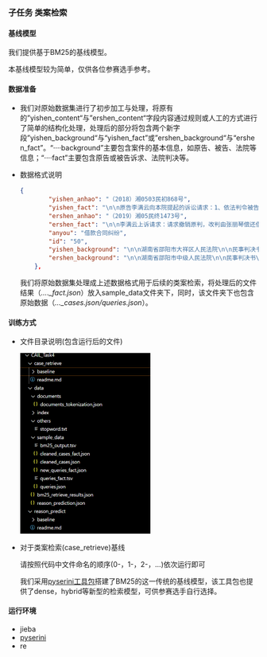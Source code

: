 ### 子任务 类案检索

#### **基线模型**

我们提供基于BM25的基线模型。

本基线模型较为简单，仅供各位参赛选手参考。

#### 数据准备

- 我们对原始数据集进行了初步加工与处理，将原有的”yishen_content“与”ershen_content“字段内容通过规则或人工的方式进行了简单的结构化处理，处理后的部分将包含两个新字段”yishen_background“与“yishen_fact”或”ershen_background“与“ershen_fact”。“····background”主要包含案件的基本信息，如原告、被告、法院等信息；“····fact”主要包含原告或被告诉求、法院判决等。

- 数据格式说明

  ```json
  {
          "yishen_anhao": "（2018）湘0503民初868号",
          "yishen_fact": "\n\n原告李满云向本院提起的诉讼请求：1、依法判令被告立即偿还原告借款55000元；2、本案诉讼费用由被告承担。事实与理由：原、被告系同村人，2013年5月王跃林与被告丈夫阮初平合作以廉租房的名义征用原告的土地，原告不同意土地被征用就一直没去村委拿这笔土地征用款，土地征用款共计115000元。2016年7月25日，原告由于没钱帮妻子买养老保险，遂到村委去拿这笔征地款，但村里告知该款已在3年前被王跃林私自拿走，原告去工地谈判，被告张丽琴出面解决这件事。2016年7月26日，被告以2分息算3年利息钱给原告共计70000元，征地款及利息共计185000元，被告由于没有钱给原告，写了一张55000元的借据，并承诺两个月偿还余款，130000元一次性打到原告银行卡上，但被告实际才支付115000元，后经原告多次催款未果，特提起诉讼，恳请依法支持原告的诉求。......",
          "ershen_anhao": "（2019）湘05民终1473号",
          "ershen_fact": "\n\n李满云上诉请求：请求撤销原判，改判由张丽琴偿还借款55000元，并承担自2016年9月27日起的逾期利息。事实和理由：1、本案的基础法律关系是土地征用补偿款纠纷，因为李满云与当时的村主任阮初平有私人建房口头协议，所以一直未领取土地款，张丽琴既是景秀时代廉租房项目部的财务人员，又是阮初平的妻子，才出面协调解决矛盾，不是因阻工被迫出具借据；2、张丽琴在书写借条前电话与黄跃林和阮初平协商，张丽琴是作为债务加入人身份进入了双方的结算；3、李满云的征地补偿款115000元和30个月利息（按月利率2%计息为70000元），经过协商只同意帮黄跃林支付利息55000元，该借条是债移转，是李满云与张丽琴真实意思表示，合法有效。......\n\n",
          "anyou": "借款合同纠纷",
          "id": "50",
          "yishen_background": "\n\n湖南省邵阳市大祥区人民法院\n\n民事判决书\n\n（2018）湘0503民初868号\n\n原告李满云，男，汉族，1963年3月3日出生，住邵阳市大祥区。\n\n委托代理人刘奇，邵阳市大祥区维信法律服务所法律工作者。\n\n被告张丽琴，女，汉族，1975年11月28日出生，住邵阳市大祥区。\n\n原告李满云诉被告张丽琴借款合同纠纷一案，本院于2018年7月30日受理后，依法由审判员周智勇适用简易程序进行了公开开庭审理，原告李满云及其委托代理人刘奇，被告张丽琴到庭参加了诉讼。本案现已审理终结。",
          "ershen_background": "\n\n湖南省邵阳市中级人民法院\n\n民事判决书\n\n（2019）湘05民终1473号\n\n上诉人（原审原告）：李满云，男，1963年3月3日出生，汉族。\n\n委托诉讼代理人：刘奇，邵阳市大祥区维信法律服务所法律工作者。\n\n被上诉人（原审被告）：张丽琴，女，1975年11月28日出生。\n\n委托诉讼代理人：肖经华，湖南湘涛律师事务所律师。\n\n上诉人李满云与被上诉人张丽琴民间借贷纠纷一案，湖南省邵阳市大祥区人民法院于2018年9月3日作出（2018）湘0503民初868号民事判决，李满云不服，上诉至本院，本院于2018年12月13日作出（2018）湘05民终2263号民事裁定，撤销原判，发回重审。湖南省邵阳市大祥区人民法院另组合议庭对本案审理后，于2019年6月14日作出（2019）湘0503民初416号民事判决，李满云仍不服，向本院提起上诉。本院于2019年7月12日立案后，依法组成合议庭对本案进行了审理。本案现已审理终结。"
      },
  ```

  我们将原始数据集处理成上述数据格式用于后续的类案检索，将处理后的文件结果（*...._fact.json*）放入sample_data文件夹下，同时，该文件夹下也包含原始数据（*..._cases.json/queries.json*）。

#### 训练方式

- 文件目录说明(包含运行后的文件)

  <img src="dirs.png" style="zoom:50%;" />

- 对于类案检索(case_retrieve)基线

  请按照代码中文件命名的顺序(0-，1-，2-，...)依次运行即可

  我们采用[pyserini工具包](https://github.com/castorini/pyserini/tree/f5a2e94a82444f4081a8a3ca2913e4ef08dec942)搭建了BM25的这一传统的基线模型，该工具包也提供了dense，hybrid等新型的检索模型，可供参赛选手自行选择。

  

#### 运行环境

- jieba
- [pyserini](https://github.com/castorini/pyserini/tree/f5a2e94a82444f4081a8a3ca2913e4ef08dec942)
- re
